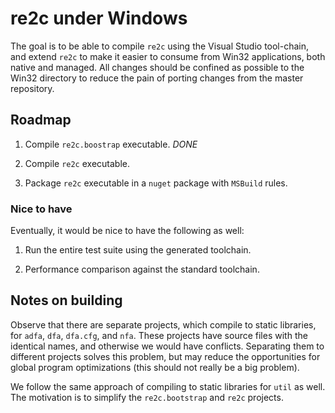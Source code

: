 # re2c under Windows

The goal is to be able to compile `re2c` using the Visual Studio tool-chain, and extend `re2c`
to make it easier to consume from Win32 applications, both native and managed.
All changes should be confined as possible to the Win32 directory to reduce the pain of
porting changes from the master repository.

## Roadmap

1. Compile `re2c.boostrap` executable. _DONE_

1. Compile `re2c` executable.

1. Package `re2c` executable in a `nuget` package with `MSBuild` rules.

### Nice to have

Eventually, it would be nice to have the following as well:

1. Run the entire test suite using the generated toolchain.

1. Performance comparison against the standard toolchain.

## Notes on building

Observe that there are separate projects, which compile to static libraries,
for `adfa`, `dfa`, `dfa.cfg`, and `nfa`. These projects have source files with
the identical names, and otherwise we would have conflicts. Separating them
to different projects solves this problem, but may reduce the opportunities
for global program optimizations (this should not really be a big problem).

We follow the same approach of compiling to static libraries for
`util` as well.
The motivation is to simplify the `re2c.bootstrap` and `re2c` projects.
